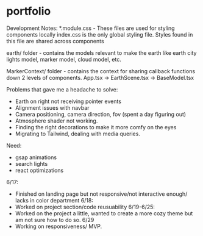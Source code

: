 # portfolio

Development Notes:
*.module.css - These files are used for styling components locally
index.css is the only global styling file. Styles found in this file are shared across components

earth/ folder - contains the models relevant to make the earth like earth city lights model, marker model, cloud model, etc.

MarkerContext/ folder - contains the context for sharing callback functions down 2 levels of components. App.tsx -> EarthScene.tsx -> BaseModel.tsx

Problems that gave me a headache to solve:
- Earth on right not receiving pointer events
- Alignment issues with navbar
- Camera positioning, camera direction, fov (spent a day figuring out)
- Atmosphere shader not working.
- Finding the right decorations to make it more comfy on the eyes
- Migrating to Tailwind, dealing with media queries.

Need:
- gsap animations
- search lights
- react optimizations

6/17:
- Finished on landing page but not responsive/not interactive enough/ lacks in color department
6/18:
- Worked on project section/code reusuability
6/19-6/25:
- Worked on the project a little, wanted to create a more cozy theme but am not sure how to do so.
6/29
- Working on responsiveness/ MVP.